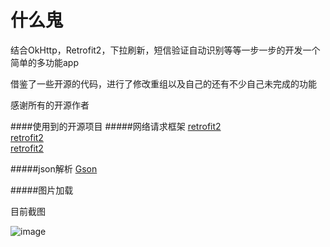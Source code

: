 # 什么鬼

结合OkHttp，Retrofit2，下拉刷新，短信验证自动识别等等一步一步的开发一个简单的多功能app

借鉴了一些开源的代码，进行了修改重组以及自己的还有不少自己未完成的功能

感谢所有的开源作者

####使用到的开源项目
#####网络请求框架
[retrofit2](https://github.com/square/retrofit)  
[retrofit2](https://github.com/square/retrofit)  
[retrofit2](https://github.com/square/retrofit)  

#####json解析
[Gson](https://github.com/google/gson)  



#####图片加载


目前截图

![image](https://raw.githubusercontent.com/Qrilee/DevAsimpleApp/master/screenshots/pic.png)
